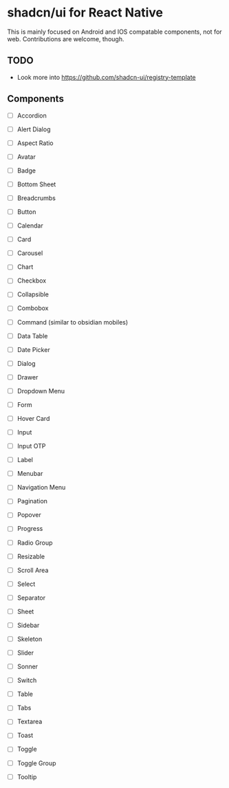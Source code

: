 # shadcn/ui for React Native

This is mainly focused on Android and IOS compatable components, not for web. Contributions are welcome, though.

## TODO

- Look more into https://github.com/shadcn-ui/registry-template

## Components

- [ ] Accordion
- [ ] Alert Dialog
- [ ] Aspect Ratio
- [ ] Avatar
- [ ] Badge
- [ ] Bottom Sheet
- [ ] Breadcrumbs
- [ ] Button
- [ ] Calendar
- [ ] Card
- [ ] Carousel
- [ ] Chart
- [ ] Checkbox
- [ ] Collapsible
- [ ] Combobox
- [ ] Command (similar to obsidian mobiles)
- [ ] Data Table
- [ ] Date Picker
- [ ] Dialog
- [ ] Drawer
- [ ] Dropdown Menu
- [ ] Form
- [ ] Hover Card
- [ ] Input
- [ ] Input OTP
- [ ] Label
- [ ] Menubar
- [ ] Navigation Menu
- [ ] Pagination
- [ ] Popover
- [ ] Progress
- [ ] Radio Group
- [ ] Resizable
- [ ] Scroll Area
- [ ] Select
- [ ] Separator
- [ ] Sheet
- [ ] Sidebar
- [ ] Skeleton
- [ ] Slider
- [ ] Sonner
- [ ] Switch
- [ ] Table
- [ ] Tabs
- [ ] Textarea
- [ ] Toast
- [ ] Toggle
- [ ] Toggle Group
- [ ] Tooltip


